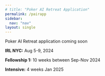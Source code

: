 ```yaml
---
# title: "Poker AI Retreat Application"
permalink: /pairapp
sidebar:
  nav: "nav"
layout: single
---
```


Poker AI Retreat application coming soon

**IRL NYC:** Aug 5-9, 2024

**Fellowship 1:** 10 weeks between Sep-Nov 2024

**Intensive:** 4 weeks Jan 2025
